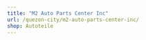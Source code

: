 ```yaml
---
title: "M2 Auto Parts Center Inc"
url: /quezon-city/m2-auto-parts-center-inc/
shop: Autoteile
---
```

